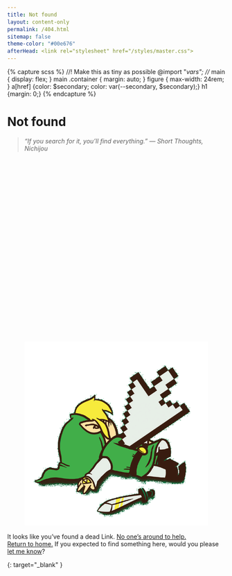 ```yaml
---
title: Not found
layout: content-only
permalink: /404.html
sitemap: false
theme-color: "#00e676"
afterHead: <link rel="stylesheet" href="/styles/master.css">
---
```

{% capture scss %}
//! Make this as tiny as possible
@import "_vars"; //_
main { display: flex; }
main .container { margin: auto; }
figure { max-width: 24rem; }
a[href] {color: $secondary; color: var(--secondary, $secondary);}
h1 {margin: 0;}
{% endcapture %}<style>{{ scss | scssify }}</style>

# Not found

> _“If you search for it, you’ll find everything.” &mdash;&nbsp;Short&nbsp;Thoughts, Nichijou_

<figure id="dead-link">
    <div class="media-box" style="padding-top: 100%; background: 0;">
        <img src="/assets/Dead-Link.png" alt="A dead Link" title="A dead Link">
    </div>
</figure>

It looks like you’ve found a dead Link. [No one’s around to help.][h]  
[Return to home.](/) If you expected to find something here, would you please [let me know](/#contact)?

[h]: https://youtu.be/yD2FSwTy2lw "No one’s around to help. - YouTube"
{: target="_blank" }
